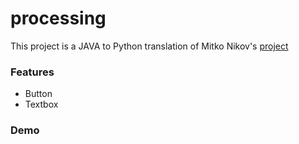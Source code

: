 # processing
This project is a JAVA to Python translation of Mitko Nikov's [project](https://github.com/mitkonikov/Processing)

### Features
* Button
* Textbox

### Demo
